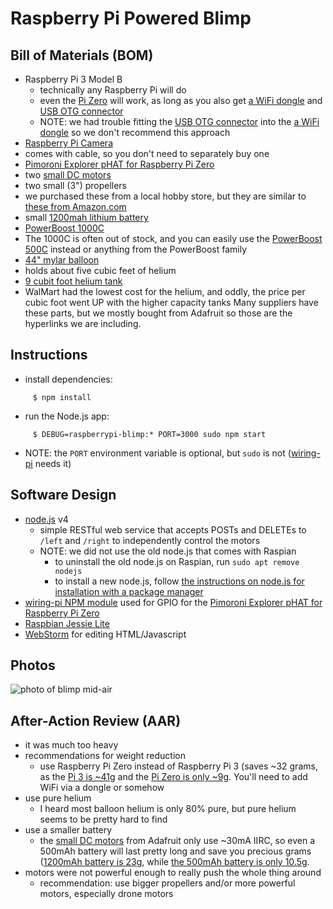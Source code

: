 # Raspberry Pi Powered Blimp

## Bill of Materials (BOM)
- Raspberry Pi 3 Model B
  - technically any Raspberry Pi will do
  - even the [Pi Zero](https://www.adafruit.com/products/2885) will work, as long as you also get [a WiFi dongle](https://www.adafruit.com/products/814) and [USB OTG connector](https://www.adafruit.com/products/2910)
  - NOTE: we had trouble fitting the [USB OTG connector](https://www.adafruit.com/products/2910) into the [a WiFi dongle](https://www.adafruit.com/products/814) so we don't recommend this approach
- [Raspberry Pi Camera](https://www.adafruit.com/products/3099)
 - comes with cable, so you don't need to separately buy one
- [Pimoroni Explorer pHAT for Raspberry Pi Zero](https://www.adafruit.com/products/3018)
- two [small DC motors](https://www.adafruit.com/products/711)
- two small (3") propellers
 - we purchased these from a local hobby store, but they are similar to [these from Amazon.com](https://www.amazon.com/dp/B01G55PRF6?psc=1)
- small [1200mah lithium battery](https://www.adafruit.com/products/258)
- [PowerBoost 1000C](https://www.adafruit.com/products/2465)
 - The 1000C is often out of stock, and you can easily use the [PowerBoost 500C](https://www.adafruit.com/products/1944) instead or anything from the PowerBoost family
- [44" mylar balloon](http://www.ebay.com/itm/44-re-usable-Mylar-RC-Mach-Battlebot-Blimp-Balloon-/130653554922)
 - holds about five cubic feet of helium
- [9 cubit foot helium tank](http://www.walmart.com/ip/Balloon-Time-9.5-Helium-Balloon-Tank-Kit-with-30-Balloons/49382071)
 - WalMart had the lowest cost for the helium, and oddly, the price per cubic foot went UP with the higher capacity tanks
Many suppliers have these parts, but we mostly bought from Adafruit so those are the hyperlinks we are including.

## Instructions
* install dependencies:
```
     $ npm install
```

* run the Node.js app:
```
     $ DEBUG=raspberrypi-blimp:* PORT=3000 sudo npm start
```
* NOTE: the ``PORT`` environment variable is optional, but ``sudo`` is not ([wiring-pi](https://github.com/eugeneware/wiring-pi) needs it)

## Software Design

* [node.js](https://nodejs.org/) v4
  * simple RESTful web service that accepts POSTs and DELETEs to ``/left`` and ``/right`` to independently control the motors
  * NOTE: we did not use the old node.js that comes with Raspian
    * to uninstall the old node.js on Raspian, run ``sudo apt remove nodejs``
    * to install a new node.js, follow [the instructions on node.js for installation with a package manager](https://nodejs.org/en/download/package-manager/#debian-and-ubuntu-based-linux-distributions)
* [wiring-pi NPM module](https://www.npmjs.com/package/wiring-pi) used for GPIO for the [Pimoroni Explorer pHAT for Raspberry Pi Zero](https://www.adafruit.com/products/3018)
* [Raspbian Jessie Lite](https://www.raspberrypi.org/downloads/raspbian/)
* [WebStorm](https://www.jetbrains.com/webstorm/) for editing HTML/Javascript

## Photos
![photo of blimp mid-air](https://drive.google.com/uc?export=view&id=0Bzjh30aiCt2JTUQwSXp6SEJsam8)

## After-Action Review (AAR)
* it was much too heavy
* recommendations for weight reduction
  * use Raspberry Pi Zero instead of Raspberry Pi 3 (saves ~32 grams, as the [Pi 3 is ~41g](https://www.adafruit.com/products/3055#technical-details) and the [Pi Zero is only ~9g](https://www.adafruit.com/products/2885#technical-details).  You'll need to add WiFi via a dongle or somehow
* use pure helium
  * I heard most balloon helium is only 80% pure, but pure helium seems to be pretty hard to find
* use a smaller battery
  * the [small DC motors](https://www.adafruit.com/products/711) from Adafruit only use ~30mA IIRC, so even a 500mAh battery will last pretty long and save you precious grams ([1200mAh battery is 23g](https://www.adafruit.com/products/258#technical-details), while [the 500mAh battery is only 10.5g](https://www.adafruit.com/products/1578#technical-details).
* motors were not powerful enough to really push the whole thing around
  * recommendation: use bigger propellers and/or more powerful motors, especially drone motors
